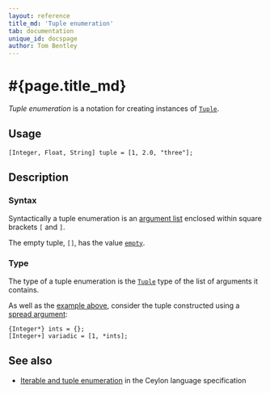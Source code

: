```yaml
---
layout: reference
title_md: 'Tuple enumeration'
tab: documentation
unique_id: docspage
author: Tom Bentley
---
```


# #{page.title_md}

_Tuple enumeration_ is a notation for creating instances of
[`Tuple`](#{site.urls.apidoc_1_0}/Tuple.type.html).

## Usage 

<!-- try: -->
    [Integer, Float, String] tuple = [1, 2.0, "three"];

## Description

### Syntax

Syntactically a tuple enumeration is an 
[argument list](../argument-list/) enclosed 
within square brackets `[` and `]`.

The empty tuple, `[]`, has the value 
[`empty`](#{site.urls.apidoc_1_0}/index.html#empty).

### Type

The type of a tuple enumeration is the 
[`Tuple`](#{site.urls.apidoc_1_0}/Tuple.type.html) 
type of the list of arguments it contains.

As well as the [example above](#usage), consider
the tuple constructed using a [
spread argument](../argument-list#spread_argument):

<!-- try: -->
    {Integer*} ints = {};
    [Integer+] variadic = [1, *ints];

## See also

* [Iterable and tuple enumeration](#{site.urls.spec_current}#enumeration) 
  in the Ceylon language specification
